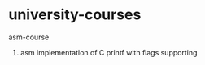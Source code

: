 university-courses
==================

asm-course
1) asm implementation of C printf with flags supporting
